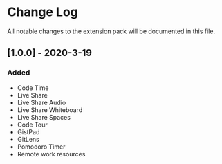 # Change Log
All notable changes to the extension pack will be documented in this file.

## [1.0.0] - 2020-3-19
### Added
* Code Time
* Live Share
* Live Share Audio
* Live Share Whiteboard
* Live Share Spaces
* Code Tour
* GistPad 
* GitLens
* Pomodoro Timer
* Remote work resources